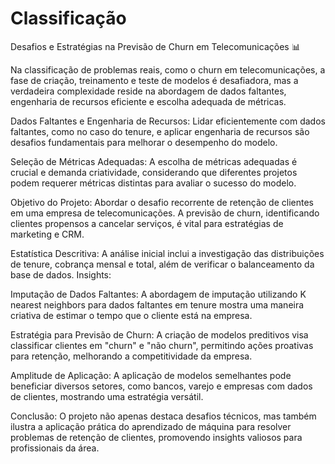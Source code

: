 # Classificação 

Desafios e Estratégias na Previsão de Churn em Telecomunicações 📊

Na classificação de problemas reais, como o churn em telecomunicações, a fase de criação, treinamento e teste de modelos é desafiadora, mas a verdadeira complexidade reside na abordagem de dados faltantes, engenharia de recursos eficiente e escolha adequada de métricas.

Dados Faltantes e Engenharia de Recursos:
Lidar eficientemente com dados faltantes, como no caso do tenure, e aplicar engenharia de recursos são desafios fundamentais para melhorar o desempenho do modelo.

Seleção de Métricas Adequadas:
A escolha de métricas adequadas é crucial e demanda criatividade, considerando que diferentes projetos podem requerer métricas distintas para avaliar o sucesso do modelo.

Objetivo do Projeto:
Abordar o desafio recorrente de retenção de clientes em uma empresa de telecomunicações. A previsão de churn, identificando clientes propensos a cancelar serviços, é vital para estratégias de marketing e CRM.

Estatística Descritiva:
A análise inicial inclui a investigação das distribuições de tenure, cobrança mensal e total, além de verificar o balanceamento da base de dados.
Insights:

Imputação de Dados Faltantes:
A abordagem de imputação utilizando K nearest neighbors para dados faltantes em tenure mostra uma maneira criativa de estimar o tempo que o cliente está na empresa.

Estratégia para Previsão de Churn:
A criação de modelos preditivos visa classificar clientes em "churn" e "não churn", permitindo ações proativas para retenção, melhorando a competitividade da empresa.

Amplitude de Aplicação:
A aplicação de modelos semelhantes pode beneficiar diversos setores, como bancos, varejo e empresas com dados de clientes, mostrando uma estratégia versátil.

Conclusão:
O projeto não apenas destaca desafios técnicos, mas também ilustra a aplicação prática do aprendizado de máquina para resolver problemas de retenção de clientes, promovendo insights valiosos para profissionais da área.
